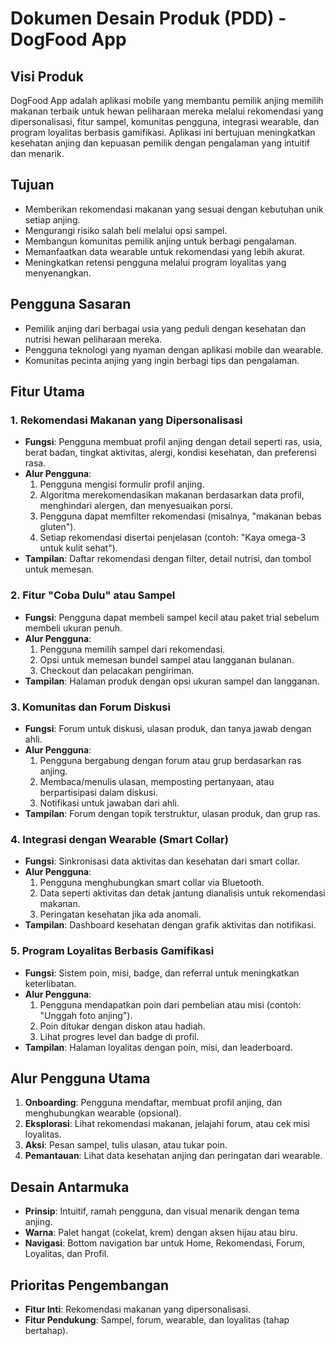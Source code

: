 # Dokumen Desain Produk (PDD) - DogFood App

## Visi Produk
DogFood App adalah aplikasi mobile yang membantu pemilik anjing memilih makanan terbaik untuk hewan peliharaan mereka melalui rekomendasi yang dipersonalisasi, fitur sampel, komunitas pengguna, integrasi wearable, dan program loyalitas berbasis gamifikasi. Aplikasi ini bertujuan meningkatkan kesehatan anjing dan kepuasan pemilik dengan pengalaman yang intuitif dan menarik.

## Tujuan
- Memberikan rekomendasi makanan yang sesuai dengan kebutuhan unik setiap anjing.
- Mengurangi risiko salah beli melalui opsi sampel.
- Membangun komunitas pemilik anjing untuk berbagi pengalaman.
- Memanfaatkan data wearable untuk rekomendasi yang lebih akurat.
- Meningkatkan retensi pengguna melalui program loyalitas yang menyenangkan.

## Pengguna Sasaran
- Pemilik anjing dari berbagai usia yang peduli dengan kesehatan dan nutrisi hewan peliharaan mereka.
- Pengguna teknologi yang nyaman dengan aplikasi mobile dan wearable.
- Komunitas pecinta anjing yang ingin berbagi tips dan pengalaman.

## Fitur Utama
### 1. Rekomendasi Makanan yang Dipersonalisasi
- **Fungsi**: Pengguna membuat profil anjing dengan detail seperti ras, usia, berat badan, tingkat aktivitas, alergi, kondisi kesehatan, dan preferensi rasa.
- **Alur Pengguna**:
  1. Pengguna mengisi formulir profil anjing.
  2. Algoritma merekomendasikan makanan berdasarkan data profil, menghindari alergen, dan menyesuaikan porsi.
  3. Pengguna dapat memfilter rekomendasi (misalnya, "makanan bebas gluten").
  4. Setiap rekomendasi disertai penjelasan (contoh: "Kaya omega-3 untuk kulit sehat").
- **Tampilan**: Daftar rekomendasi dengan filter, detail nutrisi, dan tombol untuk memesan.

### 2. Fitur "Coba Dulu" atau Sampel
- **Fungsi**: Pengguna dapat membeli sampel kecil atau paket trial sebelum membeli ukuran penuh.
- **Alur Pengguna**:
  1. Pengguna memilih sampel dari rekomendasi.
  2. Opsi untuk memesan bundel sampel atau langganan bulanan.
  3. Checkout dan pelacakan pengiriman.
- **Tampilan**: Halaman produk dengan opsi ukuran sampel dan langganan.

### 3. Komunitas dan Forum Diskusi
- **Fungsi**: Forum untuk diskusi, ulasan produk, dan tanya jawab dengan ahli.
- **Alur Pengguna**:
  1. Pengguna bergabung dengan forum atau grup berdasarkan ras anjing.
  2. Membaca/menulis ulasan, memposting pertanyaan, atau berpartisipasi dalam diskusi.
  3. Notifikasi untuk jawaban dari ahli.
- **Tampilan**: Forum dengan topik terstruktur, ulasan produk, dan grup ras.

### 4. Integrasi dengan Wearable (Smart Collar)
- **Fungsi**: Sinkronisasi data aktivitas dan kesehatan dari smart collar.
- **Alur Pengguna**:
  1. Pengguna menghubungkan smart collar via Bluetooth.
  2. Data seperti aktivitas dan detak jantung dianalisis untuk rekomendasi makanan.
  3. Peringatan kesehatan jika ada anomali.
- **Tampilan**: Dashboard kesehatan dengan grafik aktivitas dan notifikasi.

### 5. Program Loyalitas Berbasis Gamifikasi
- **Fungsi**: Sistem poin, misi, badge, dan referral untuk meningkatkan keterlibatan.
- **Alur Pengguna**:
  1. Pengguna mendapatkan poin dari pembelian atau misi (contoh: "Unggah foto anjing").
  2. Poin ditukar dengan diskon atau hadiah.
  3. Lihat progres level dan badge di profil.
- **Tampilan**: Halaman loyalitas dengan poin, misi, dan leaderboard.

## Alur Pengguna Utama
1. **Onboarding**: Pengguna mendaftar, membuat profil anjing, dan menghubungkan wearable (opsional).
2. **Eksplorasi**: Lihat rekomendasi makanan, jelajahi forum, atau cek misi loyalitas.
3. **Aksi**: Pesan sampel, tulis ulasan, atau tukar poin.
4. **Pemantauan**: Lihat data kesehatan anjing dan peringatan dari wearable.

## Desain Antarmuka
- **Prinsip**: Intuitif, ramah pengguna, dan visual menarik dengan tema anjing.
- **Warna**: Palet hangat (cokelat, krem) dengan aksen hijau atau biru.
- **Navigasi**: Bottom navigation bar untuk Home, Rekomendasi, Forum, Loyalitas, dan Profil.

## Prioritas Pengembangan
- **Fitur Inti**: Rekomendasi makanan yang dipersonalisasi.
- **Fitur Pendukung**: Sampel, forum, wearable, dan loyalitas (tahap bertahap).